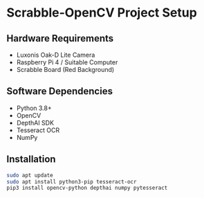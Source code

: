 # Scrabble-OpenCV Project Setup

## Hardware Requirements
- Luxonis Oak-D Lite Camera
- Raspberry Pi 4 / Suitable Computer
- Scrabble Board (Red Background)

## Software Dependencies
- Python 3.8+
- OpenCV
- DepthAI SDK
- Tesseract OCR
- NumPy

## Installation
```bash
sudo apt update
sudo apt install python3-pip tesseract-ocr
pip3 install opencv-python depthai numpy pytesseract
